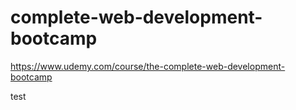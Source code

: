 # complete-web-development-bootcamp
https://www.udemy.com/course/the-complete-web-development-bootcamp

test